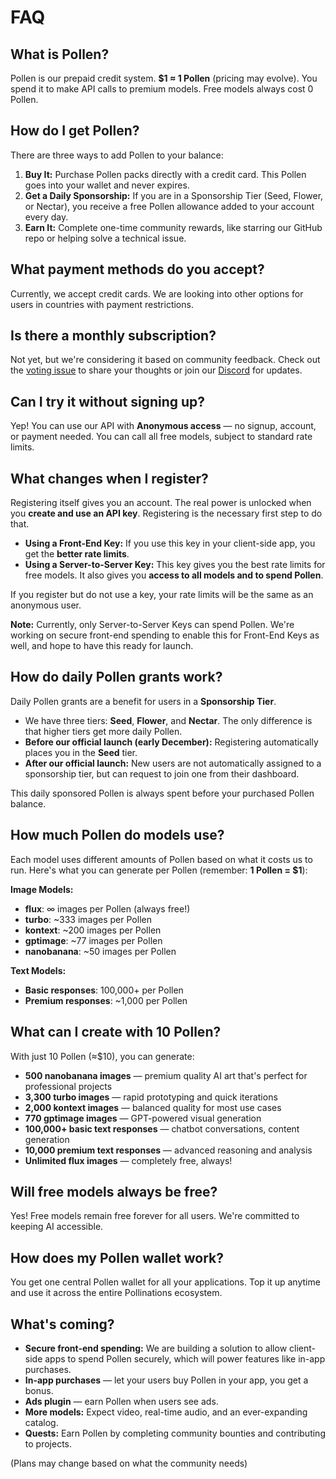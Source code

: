 # FAQ

## What is Pollen?

Pollen is our prepaid credit system. **$1 ≈ 1 Pollen** (pricing may evolve). You spend it to make API calls to premium models. Free models always cost 0 Pollen.

## How do I get Pollen?

There are three ways to add Pollen to your balance:
1.  **Buy It:** Purchase Pollen packs directly with a credit card. This Pollen goes into your wallet and never expires.
2.  **Get a Daily Sponsorship:** If you are in a Sponsorship Tier (Seed, Flower, or Nectar), you receive a free Pollen allowance added to your account every day.
3.  **Earn It:** Complete one-time community rewards, like starring our GitHub repo or helping solve a technical issue.

## What payment methods do you accept?

Currently, we accept credit cards. We are looking into other options for users in countries with payment restrictions.

## Is there a monthly subscription?

Not yet, but we're considering it based on community feedback. Check out the [voting issue](https://github.com/pollinations/pollinations/issues/2202) to share your thoughts or join our [Discord](https://discord.gg/pollinations) for updates.

## Can I try it without signing up?

Yep! You can use our API with **Anonymous access** — no signup, account, or payment needed. You can call all free models, subject to standard rate limits.

## What changes when I register?

Registering itself gives you an account. The real power is unlocked when you **create and use an API key**. Registering is the necessary first step to do that.

- **Using a Front-End Key:** If you use this key in your client-side app, you get the **better rate limits**.
- **Using a Server-to-Server Key:** This key gives you the best rate limits for free models. It also gives you **access to all models and to spend Pollen**.

If you register but do not use a key, your rate limits will be the same as an anonymous user.

**Note:** Currently, only Server-to-Server Keys can spend Pollen. We're working on secure front-end spending to enable this for Front-End Keys as well, and hope to have this ready for launch.

## How do daily Pollen grants work?

Daily Pollen grants are a benefit for users in a **Sponsorship Tier**.
- We have three tiers: **Seed**, **Flower**, and **Nectar**. The only difference is that higher tiers get more daily Pollen.
- **Before our official launch (early December):** Registering automatically places you in the **Seed** tier.
- **After our official launch:** New users are not automatically assigned to a sponsorship tier, but can request to join one from their dashboard.

This daily sponsored Pollen is always spent before your purchased Pollen balance.

## How much Pollen do models use?

Each model uses different amounts of Pollen based on what it costs us to run. Here's what you can generate per Pollen (remember: **1 Pollen = $1**):

**Image Models:**
- **flux**: ∞ images per Pollen (always free!)
- **turbo**: ~333 images per Pollen
- **kontext**: ~200 images per Pollen
- **gptimage**: ~77 images per Pollen
- **nanobanana**: ~50 images per Pollen

**Text Models:**
- **Basic responses**: 100,000+ per Pollen
- **Premium responses**: ~1,000 per Pollen

## What can I create with 10 Pollen?

With just 10 Pollen (≈$10), you can generate:
- **500 nanobanana images** — premium quality AI art that's perfect for professional projects
- **3,300 turbo images** — rapid prototyping and quick iterations
- **2,000 kontext images** — balanced quality for most use cases
- **770 gptimage images** — GPT-powered visual generation
- **100,000+ basic text responses** — chatbot conversations, content generation
- **10,000 premium text responses** — advanced reasoning and analysis
- **Unlimited flux images** — completely free, always!

## Will free models always be free?

Yes! Free models remain free forever for all users. We're committed to keeping AI accessible.

## How does my Pollen wallet work?

You get one central Pollen wallet for all your applications. Top it up anytime and use it across the entire Pollinations ecosystem.

## What's coming?

- **Secure front-end spending:** We are building a solution to allow client-side apps to spend Pollen securely, which will power features like in-app purchases.
- **In-app purchases** — let your users buy Pollen in your app, you get a bonus.
- **Ads plugin** — earn Pollen when users see ads.
- **More models:** Expect video, real-time audio, and an ever-expanding catalog.
- **Quests:** Earn Pollen by completing community bounties and contributing to projects.

(Plans may change based on what the community needs)
